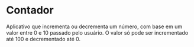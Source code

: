 # Contador

Aplicativo que incrementa ou decrementa um número, com base em um valor entre 0 e 10 passado pelo usuário. O valor só pode ser incrementado até 100 e decrementado até 0.
